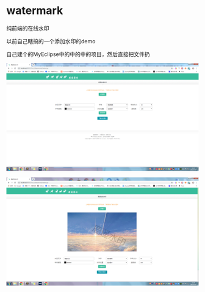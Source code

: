 # watermark

纯前端的在线水印  

以前自己瞎搞的一个添加水印的demo

自己建个的MyEclipse中的中的中的项目，然后直接把文件扔

![Image text](https://raw.githubusercontent.com/Sunwendi/photo_gallery/master/watermark1.png)  

![Image text](https://raw.githubusercontent.com/Sunwendi/photo_gallery/master/watermark2.png)  
